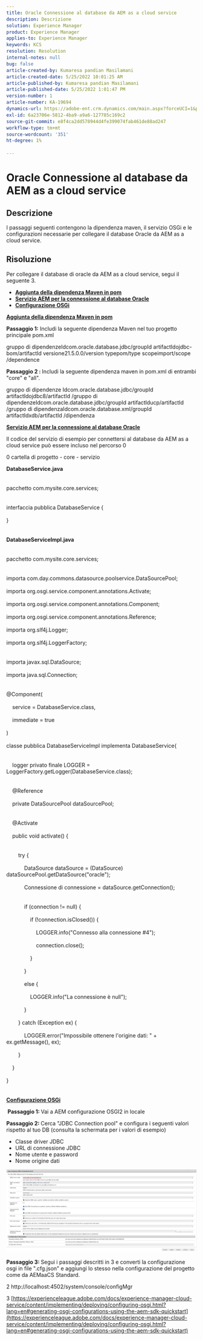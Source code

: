 ```yaml
---
title: Oracle Connessione al database da AEM as a cloud service
description: Descrizione
solution: Experience Manager
product: Experience Manager
applies-to: Experience Manager
keywords: KCS
resolution: Resolution
internal-notes: null
bug: false
article-created-by: Kumaresa pandian Masilamani
article-created-date: 5/25/2022 10:01:25 AM
article-published-by: Kumaresa pandian Masilamani
article-published-date: 5/25/2022 1:01:47 PM
version-number: 1
article-number: KA-19694
dynamics-url: https://adobe-ent.crm.dynamics.com/main.aspx?forceUCI=1&pagetype=entityrecord&etn=knowledgearticle&id=69414ca1-11dc-ec11-a7b6-0022480b073d
exl-id: 6a23706e-5812-4ba9-a9a6-127785c169c2
source-git-commit: e8f4ca2dd578944d4fe399074fab461de88ad247
workflow-type: tm+mt
source-wordcount: '351'
ht-degree: 1%

---
```


# Oracle Connessione al database da AEM as a cloud service

## Descrizione


I passaggi seguenti contengono la dipendenza maven, il servizio OSGi e le configurazioni necessarie per collegare il database Oracle da AEM as a cloud service.


## Risoluzione


Per collegare il database di oracle da AEM as a cloud service, segui il seguente 3.

- <u><b>Aggiunta della dipendenza Maven in pom</b></u>
- <u><b>Servizio AEM per la connessione al database Oracle</b></u>
- <u><b>Configurazione OSGi</b></u>


<u><b>Aggiunta della dipendenza Maven in pom</b></u>

<b>Passaggio 1:</b> Includi la seguente dipendenza Maven nel tuo progetto principale pom.xml

gruppo di dipendenzeIdcom.oracle.database.jdbc/groupId artifactIdojdbc-bom/artifactId versione21.5.0.0/version typepom/type scopeimport/scope /dependence

<b>Passaggio 2 : </b>Includi la seguente dipendenza maven in pom.xml di entrambi &quot;core&quot; e &quot;all&quot;.

gruppo di dipendenze Idcom.oracle.database.jdbc/groupId artifactIdojdbc8/artifactId /gruppo di dipendenzeIdcom.oracle.database.jdbc/groupId artifactIducp/artifactId /gruppo di dipendenzaIdcom.oracle.database.xml/groupId artifactIdxdb/artifactId /dipendenza

<u><b>Servizio AEM per la connessione al database Oracle</b></u>

Il codice del servizio di esempio per connettersi al database da AEM as a cloud service può essere incluso nel percorso 0

0 cartella di progetto - core - servizio

<b>DatabaseService.java</b>
<br><br><br>pacchetto com.mysite.core.services;<br> <br><br>interfaccia pubblica DatabaseService {<br><br>}<br><br><br>
<b>DatabaseServiceImpl.java</b>
<br><br><br>pacchetto com.mysite.core.services;<br> <br><br>importa com.day.commons.datasource.poolservice.DataSourcePool;<br><br>importa org.osgi.service.component.annotations.Activate;<br><br>importa org.osgi.service.component.annotations.Component;<br><br>importa org.osgi.service.component.annotations.Reference;<br><br>importa org.slf4j.Logger;<br><br>importa org.slf4j.LoggerFactory;<br> <br><br>importa javax.sql.DataSource;<br><br>importa java.sql.Connection;<br> <br><br>@Component(<br><br>    service = DatabaseService.class,<br><br>    immediate = true<br><br>)<br><br>classe pubblica DatabaseServiceImpl implementa DatabaseService{<br> <br><br>    logger privato finale LOGGER = LoggerFactory.getLogger(DatabaseService.class);<br> <br><br>    @Reference<br><br>    private DataSourcePool dataSourcePool;<br> <br><br>    @Activate<br><br>    public void activate() {<br> <br><br>        try {<br><br>            DataSource dataSource = (DataSource) dataSourcePool.getDataSource(&quot;oracle&quot;);<br><br>            Connessione di connessione = dataSource.getConnection();<br> <br><br>            if (connection != null) {<br><br>                if (!connection.isClosed()) {<br><br>                    LOGGER.info(&quot;Connesso alla connessione #4&quot;);<br><br>                    connection.close();<br><br>                }<br><br>            }<br><br>            else {<br><br>                LOGGER.info(&quot;La connessione è null&quot;);<br><br>            }<br><br>        } catch (Exception ex) {<br><br>            LOGGER.error(&quot;Impossibile ottenere l&#39;origine dati: &quot; + ex.getMessage(), ex);<br><br>        }<br><br>    }<br><br>}<br><br><br>
<u><b>Configurazione OSGi</b></u>

<b> Passaggio 1: </b>Vai a AEM configurazione OSGI2 in locale

<b>Passaggio 2: </b>Cerca &quot;JDBC Connection pool&quot; e configura i seguenti valori rispetto al tuo DB (consulta la schermata per i valori di esempio)

- Classe driver JDBC
- URL di connessione JDBC
- Nome utente e password
- Nome origine dati


![](assets/265e1a49-24dc-ec11-a7b6-0022480b073d.png)

<b>Passaggio 3: </b>Segui i passaggi descritti in 3 e converti la configurazione osgi in file &quot;.cfg.json&quot; e aggiungi lo stesso nella configurazione del progetto come da AEMaaCS Standard.

2 http://localhost:4502/system/console/configMgr

3 [https://experienceleague.adobe.com/docs/experience-manager-cloud-service/content/implementing/deploying/configuring-osgi.html?lang=en#generating-osgi-configurations-using-the-aem-sdk-quickstart](https://experienceleague.adobe.com/docs/experience-manager-cloud-service/content/implementing/deploying/configuring-osgi.html?lang=en#generating-osgi-configurations-using-the-aem-sdk-quickstart)
